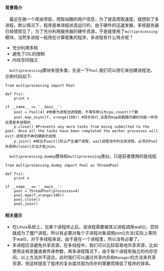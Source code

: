#### 背景简介

&emsp;最近在做一个爬虫项目，爬取站酷的用户信息，为了提高爬取速度，就想到了多进程，默认情况下，程序是单进程状态运行的，由于硬件的迅速发展，多核服务器已经很常见了，为了充分利用服务器的硬件资源，于是就使用了`multiprocessing`模块，当然多进程一般用在计算密集的程序，多进程有什么特点呢？

* 充分利用多核
* 避免了GIL的限制
* 内存空间独立

&emsp;`multiprocessing`模块有很多类，先说一下`Pool`.我们可以用它来创建进程池，示例代码如下:

```
from multiprocessing import Pool

def f(x):
	print x

if __name__ == '__main__':
	pool = Pool(4) #参数为进程池进程数，不填写默认为cpu_count()个数
	pool.map_async(f, xrange(100)) #异步执行,这里的map函数跟内建的功能一样但这里是多进程的
	p.close() #Prevents any more tasks from being submitted to the pool. Once all the tasks have been completed the worker processes will exit.进程池不再创建新的进程
	p.join() #相当于wait()防止产生僵尸进程, wait进程池中的全部进程。必须对Pool先调用close()方法才能join。

```

&emsp;`multiprocessing.dummy`模块和`multiprocessing`类似，只是前者使用的是线程.

```
from multiprocessing.dummy import Pool as ThreadPool

def f(x):
	print x

if __name__ == '__main__':
	pool = ThreadPool(processes=4)
	pool.map(f,xrange(100))
	pool.close()
	pool.join()
```



#### 相关提示

* 在Linux系统上，当某个进程终止后，该进程需要被其父进程调用wait()，否则就成为了僵尸进程，所以有必要对每个子进程对象调用join()方法(实际上等同于wait)，对于多线程来说，由于是在一个进程里，所以没有必要了。
* 多进程应该避免共享资源，在多线程中，我们可以比较容易地共享资源，比如使用全局变量或者传递参数，再多进程情况下，由于每个进程有独立的内存空间，以上方法并不适合。此时我们可以通过共享内存和`Manager`的方法来共享资源，但这样提高了程序的复杂度并因为同步的需要而降低了程序的效率。
